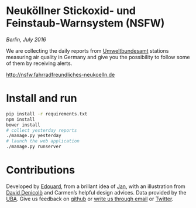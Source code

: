 # Neuköllner Stickoxid- und Feinstaub-Warnsystem (NSFW)
*Berlin, July 2016*

We are collecting the daily reports from [Umweltbundesamt](https://www.umweltbundesamt.de/en/data/current-concentrations-of-air-pollutants-in-germany) stations measuring air quality in Germany and give you the possibility to follow some of them by receiving alerts.

http://nsfw.fahrradfreundliches-neukoelln.de

# Install and run

```bash
pip install -r requirements.txt
npm install
bower install
# collect yesterday reports
./manage.py yesterday
# launch the web application
./manage.py runserver
```

# Contributions

Developed by <a href="https://twitter.com/vied12" target="_blank">Edouard</a>,
from a brillant idea of <a href="https://twitter.com/jmi" target="_blank">Jan</a>,
with an illustration from <a href="https://www.flickr.com/photos/davdenic/20265152826/" target="_blank">David Denicolò</a>
and Carmen’s helpful design advices. Data provided by the <a href="https://www.umweltbundesamt.de/en/data/current-concentrations-of-air-pollutants-in-germany" target="_blank"><abbr title="Umweltbundesamt">UBA</abbr></a>.
Give us feedback on <a href="https://github.com/vied12/nsfw/issues" target="_blank">github</a> or <a href="mailto:nsfw@fahrradfreundliches-neukoelln.de">write us through email<a/> or <a href="http://twitter.com/radneukoelln">Twitter</a>.
